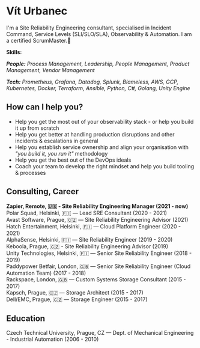 # Vít Urbanec

I'm a Site Reliability Engineering consultant, specialised in Incident Command, Service Levels (SLI/SLO/SLA), Observability & Automation. I am a certified ScrumMaster.👋

**Skills:**

***People:** Process Management, Leadership, People Management, Product Management, Vendor Management*

***Tech:** Prometheus, Grafana, Datadog, Splunk, Blameless, AWS, GCP, Kubernetes, Docker, Terraform, Ansible, Python, C#, Golang, Unity Engine*

## How can I help you?
- Help you get the most out of your observability stack - or help you build it up from scratch
- Help you get better at handling production disruptions and other incidents & escalations in general
- Help you establish service ownership and align your organisation with *"you build it, you run it"* methodology
- Help you get the best out of the DevOps ideals
- Coach your team to develop the right mindset and help you build tooling & processes

## Consulting, Career
**Zapier, Remote, 🇺🇸 - Site Reliability Engineering Manager
(2021 - now)**  
Polar Squad, Helsinki, 🇫🇮 — Lead SRE Consultant
(2020 - 2021)  
Avast Software, Prague, 🇨🇿 — Site Reliability Engineering Advisor
(2021)  
Hatch Entertainment, Helsinki, 🇫🇮 — Cloud Platform Engineer
(2020 - 2021)  
AlphaSense, Helsinki, 🇫🇮 — Site Reliability Engineer
(2019 - 2020)  
Keboola, Prague, 🇨🇿 - Site Reliability Engineering Advisor
(2019)  
Unity Technologies, Helsinki, 🇫🇮 — Senior Site Reliability Engineer
(2018 - 2019)  
Paddypower Betfair, London, 🇬🇧 — Senior Site Reliability Engineer (Cloud Automation Team)
(2017 - 2018)  
Rackspace, London, 🇬🇧 — Custom Systems Storage Consultant
(2015 - 2017)  
Kapsch, Prague, 🇨🇿 — Storage Architect
(2015 - 2017)  
Dell/EMC, Prague, 🇨🇿 — Storage Engineer
(2015 - 2017)  

## Education
Czech Technical University, Prague, CZ — Dept. of Mechanical Engineering - Industrial Automation
(2006 - 2010)